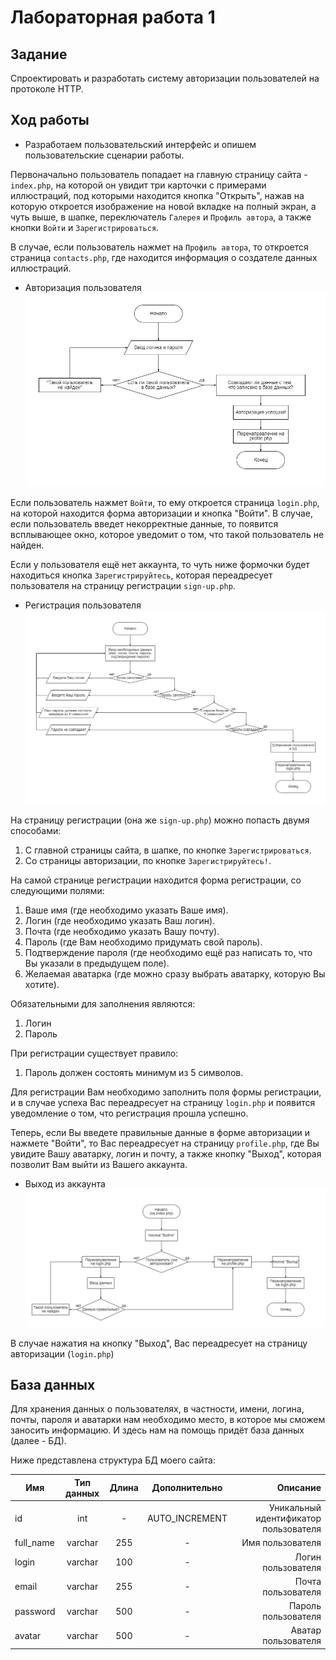 # Лабораторная работа 1
## Задание
Спроектировать и разработать систему авторизации пользователей на протоколе HTTP.
## Ход работы
- Разработаем пользовательский интерфейс и опишем пользовательские сценарии работы.

Первоначально пользователь попадает на главную страницу сайта - `index.php`, на которой он увидит три карточки с примерами иллюстраций, под которыми находится кнопка "Открыть", нажав на которую откроется изображение на новой вкладке на полный экран, а чуть выше, в шапке, переключатель `Галерея` и `Профиль автора`, а также кнопки `Войти` и `Зарегистрироваться`.

В случае, если пользователь нажмет на `Профиль автора`, то откроется страница `contacts.php`, где находится информация о создателе данных иллюстраций. 

- Авторизация пользователя
![Рис. 1 - Авторизация](https://github.com/AnnaNapolskikh/Anna-lab/blob/main/1img.jpg)

Если пользователь нажмет `Войти`, то ему откроется страница `login.php`, на которой находится форма авторизации и кнопка "Войти". 
В случае, если пользователь введет некорректные данные, то появится всплывающее окно, которое уведомит о том, что такой пользователь не найден.


Если у пользователя ещё нет аккаунта, то чуть ниже формочки будет находиться кнопка `Зарегистрируйтесь`, которая переадресует пользователя на страницу регистрации `sign-up.php`.

- Регистрация пользователя
![Рис. 2 - Регистрация](https://github.com/AnnaNapolskikh/Anna-lab/blob/main/3img.jpg)

На страницу регистрации (она же `sign-up.php`) можно попасть двумя способами:
1. С главной страницы сайта, в шапке, по кнопке `Зарегистрироваться`.
2. Со страницы авторизации, по кнопке `Зарегистрируйтесь!`.

На самой странице регистрации находится форма регистрации, со следующими полями:
1. Ваше имя (где необходимо указать Ваше имя).
2. Логин (где необходимо указать Ваш логин).
3. Почта (где необходимо указать Вашу почту).
4. Пароль (где Вам необходимо придумать свой пароль).
5. Подтверждение пароля (где необходимо ещё раз написать то, что Вы указали в предыдущем поле).
6. Желаемая аватарка (где можно сразу выбрать аватарку, которую Вы хотите).

Обязательными для заполнения являются:
1. Логин
2. Пароль

При регистрации существует правило:
1. Пароль должен состоять минимум из 5 символов.

Для регистрации Вам необходимо заполнить поля формы регистрации, и в случае успеха Вас переадресует на страницу `login.php` и появится уведомление о том, что регистрация прошла успешно.



Теперь, если Вы введете правильные данные в форме авторизации и нажмете "Войти", то Вас переадресует на страницу `profile.php`, где Вы увидите Вашу аватарку, логин и почту, а также кнопку "Выход", которая позволит Вам выйти из Вашего аккаунта.

- Выход из аккаунта
![Рис. 3 - Выход](https://github.com/AnnaNapolskikh/Anna-lab/blob/main/2img.jpg)

В случае нажатия на кнопку "Выход", Вас переадресует на страницу авторизации (`login.php`)



## База данных

Для хранения данных о пользователях, в частности, имени, логина, почты, пароля и аватарки нам необходимо место, в которое мы сможем заносить информацию. И здесь нам на помощь придёт база данных (далее - БД). 

Ниже представлена структура БД моего сайта:

| Имя | Тип данных | Длина| Дополнительно| Описание |
|----------|:----------:|:----------:|:------:| ----------:|
| id | int | - | AUTO_INCREMENT | Уникальный идентификатор пользователя |
| full_name | varchar | 255 | - | Имя пользователя |
| login | varchar | 100 | - | Логин пользователя|
| email | varchar | 255 | - | Почта пользователя |
| password | varchar | 500 | - | Пароль пользователя |
| avatar | varchar | 500 | - | Аватар пользователя |

